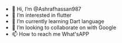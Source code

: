 - 👋 Hi, I’m @Ashrafhassan987
- 👀 I’m interested in flutter 
- 🌱 I’m currently learning Dart language
- 💞️ I’m looking to collaborate on with Google
- 📫 How to reach me What'sAPP

<!---
Ashrafhassan987/Ashrafhassan987 is a ✨ special ✨ repository because its `README.md` (this file) appears on your GitHub profile.
You can click the Preview link to take a look at your changes.
--->
